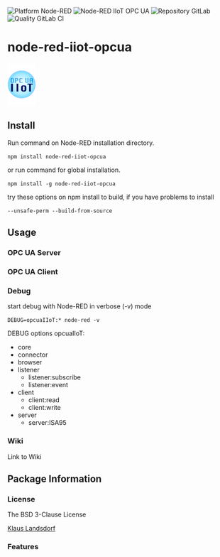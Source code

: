 ![Platform Node-RED](http://b.repl.ca/v1/Platform-Node--RED-red.png)
![Node-RED IIoT OPC UA](http://b.repl.ca/v1/Node--RED-IIoT_OPC_UA-blue.png)
![Repository GitLab](http://b.repl.ca/v1/Repository-GitLab-orange.png)
![Quality GitLab CI](http://b.repl.ca/v1/Quality-GitLab_CI-green.png)

# node-red-iiot-opcua

[![opcuaiiot64](images/opcua-iiot-logo64-glass.png)](https://www.npmjs.com/package/node-red-iiot-opcua)

## Install

Run command on Node-RED installation directory.

	npm install node-red-iiot-opcua

or run command for global installation.

	npm install -g node-red-iiot-opcua

try these options on npm install to build, if you have problems to install

    --unsafe-perm --build-from-source
    
## Usage

### OPC UA Server

### OPC UA Client

### Debug

start debug with Node-RED in verbose (-v) mode

    DEBUG=opcuaIIoT:* node-red -v
      
DEBUG options opcuaIIoT:
 
 * core
 * connector
 * browser
 * listener
    * listener:subscribe
    * listener:event
 * client
    * client:read
    * client:write
 * server
    * server:ISA95


### Wiki

Link to Wiki

## Package Information

### License

The BSD 3-Clause License

[Klaus Landsdorf][1]

### Features

[1]:http://bianco-royal.de/
